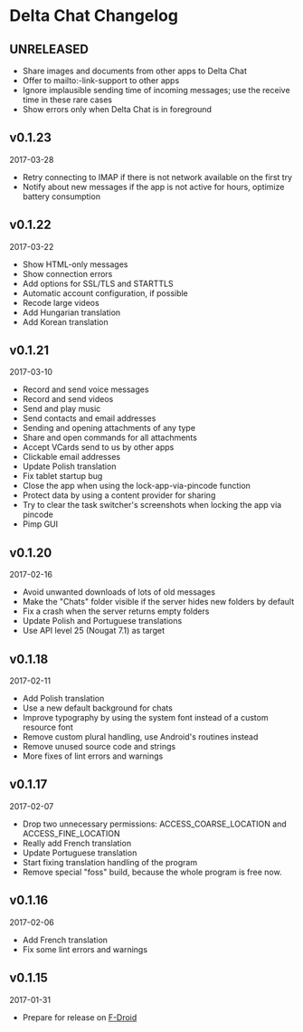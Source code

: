 # Delta Chat Changelog

## UNRELEASED

* Share images and documents from other apps to Delta Chat
* Offer to mailto:-link-support to other apps
* Ignore implausible sending time of incoming messages; use the receive time in these rare cases
* Show errors only when Delta Chat is in foreground

## v0.1.23
2017-03-28

* Retry connecting to IMAP if there is not network available on the first try
* Notify about new messages if the app is not active for hours, optimize battery consumption

## v0.1.22
2017-03-22

* Show HTML-only messages
* Show connection errors
* Add options for SSL/TLS and STARTTLS
* Automatic account configuration, if possible
* Recode large videos
* Add Hungarian translation
* Add Korean translation

## v0.1.21
2017-03-10

* Record and send voice messages
* Record and send videos
* Send and play music
* Send contacts and email addresses
* Sending and opening attachments of any type
* Share and open commands for all attachments
* Accept VCards send to us by other apps
* Clickable email addresses
* Update Polish translation
* Fix tablet startup bug
* Close the app when using the lock-app-via-pincode function
* Protect data by using a content provider for sharing
* Try to clear the task switcher's screenshots when locking the app via pincode
* Pimp GUI

## v0.1.20
2017-02-16

* Avoid unwanted downloads of lots of old messages
* Make the "Chats" folder visible if the server hides new folders by default
* Fix a crash when the server returns empty folders
* Update Polish and Portuguese translations
* Use API level 25 (Nougat 7.1) as target

## v0.1.18
2017-02-11

* Add Polish translation
* Use a new default background for chats
* Improve typography by using the system font instead of a custom resource font
* Remove custom plural handling, use Android's routines instead
* Remove unused source code and strings
* More fixes of lint errors and warnings

## v0.1.17
2017-02-07

* Drop two unnecessary permissions: ACCESS_COARSE_LOCATION and ACCESS_FINE_LOCATION
* Really add French translation
* Update Portuguese translation
* Start fixing translation handling of the program
* Remove special "foss" build, because the whole program is free now.

## v0.1.16
2017-02-06

* Add French translation
* Fix some lint errors and warnings

## v0.1.15
2017-01-31

* Prepare for release on [F-Droid](https://f-droid.org/)
